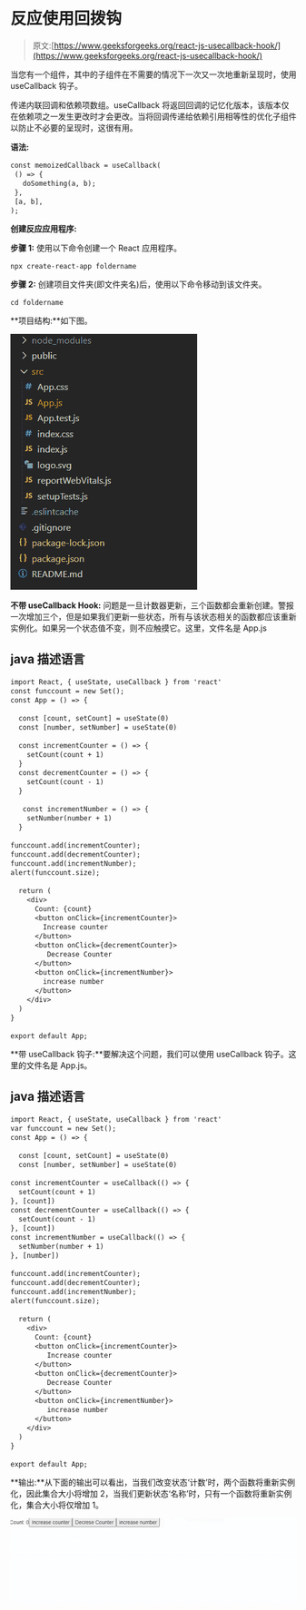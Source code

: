 # 反应使用回拨钩

> 原文:[https://www.geeksforgeeks.org/react-js-usecallback-hook/](https://www.geeksforgeeks.org/react-js-usecallback-hook/)

当您有一个组件，其中的子组件在不需要的情况下一次又一次地重新呈现时，使用 useCallback 钩子。

传递内联回调和依赖项数组。useCallback 将返回回调的记忆化版本，该版本仅在依赖项之一发生更改时才会更改。当将回调传递给依赖引用相等性的优化子组件以防止不必要的呈现时，这很有用。

**语法:**

```
const memoizedCallback = useCallback(
 () => {
   doSomething(a, b);
 },
 [a, b],
);
```

**创建反应应用程序:**

**步骤 1:** 使用以下命令创建一个 React 应用程序。

```
npx create-react-app foldername
```

**步骤 2:** 创建项目文件夹(即文件夹名)后，使用以下命令移动到该文件夹。

```
cd foldername
```

**项目结构:**如下图。

![](img/61c6f1343b04abacfcac2db8b7a3d996.png)

**不带 useCallback Hook:** 问题是一旦计数器更新，三个函数都会重新创建。警报一次增加三个，但是如果我们更新一些状态，所有与该状态相关的函数都应该重新实例化。如果另一个状态值不变，则不应触摸它。这里，文件名是 App.js

## java 描述语言

```
import React, { useState, useCallback } from 'react'
const funccount = new Set();
const App = () => {

  const [count, setCount] = useState(0)
  const [number, setNumber] = useState(0)

  const incrementCounter = () => {
    setCount(count + 1)
  }
  const decrementCounter = () => {
    setCount(count - 1)
  }

   const incrementNumber = () => {
    setNumber(number + 1)
  }

funccount.add(incrementCounter);
funccount.add(decrementCounter);
funccount.add(incrementNumber);
alert(funccount.size);

  return (
    <div>
      Count: {count}
      <button onClick={incrementCounter}>
        Increase counter
      </button>
      <button onClick={decrementCounter}>
         Decrease Counter
      </button>
      <button onClick={incrementNumber}>
        increase number
      </button>
    </div>
  )
}

export default App;
```

**带 useCallback 钩子:**要解决这个问题，我们可以使用 useCallback 钩子。这里的文件名是 App.js。

## java 描述语言

```
import React, { useState, useCallback } from 'react'
var funccount = new Set();
const App = () => {

  const [count, setCount] = useState(0)
  const [number, setNumber] = useState(0)

const incrementCounter = useCallback(() => {
  setCount(count + 1)
}, [count])
const decrementCounter = useCallback(() => {
  setCount(count - 1)
}, [count])
const incrementNumber = useCallback(() => {
  setNumber(number + 1)
}, [number])

funccount.add(incrementCounter);
funccount.add(decrementCounter);
funccount.add(incrementNumber);
alert(funccount.size);

  return (
    <div>
      Count: {count}
      <button onClick={incrementCounter}>
         Increase counter
      </button>
      <button onClick={decrementCounter}>
         Decrease Counter
      </button>
      <button onClick={incrementNumber}>
         increase number
      </button>
    </div>
  )
}

export default App;
```

**输出:**从下面的输出可以看出，当我们改变状态‘计数’时，两个函数将重新实例化，因此集合大小将增加 2，当我们更新状态‘名称’时，只有一个函数将重新实例化，集合大小将仅增加 1。

![](img/1c6eac09510232943a89124e9fbd9b10.png)